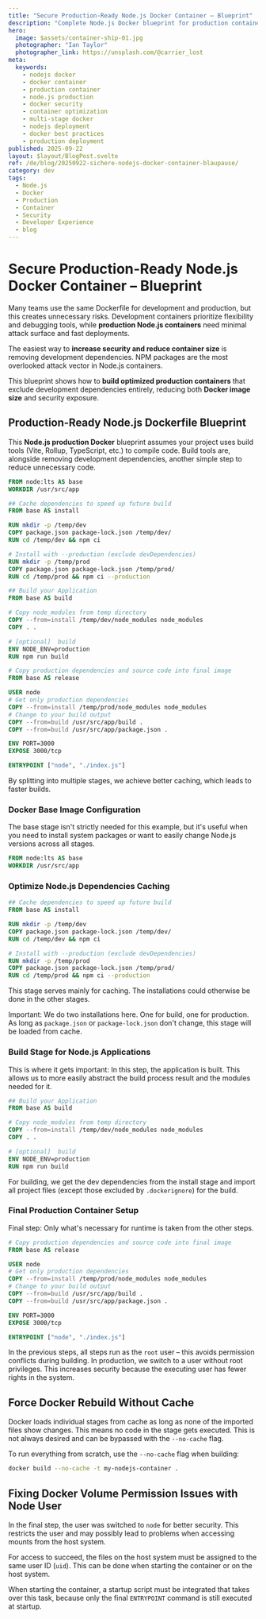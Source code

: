 ```yaml
---
title: "Secure Production-Ready Node.js Docker Container – Blueprint"
description: "Complete Node.js Docker blueprint for production containers. Remove dev dependencies, reduce image size, and increase security with multi-stage builds. Ready-to-use Dockerfile included."
hero:
  image: $assets/container-ship-01.jpg
  photographer: "Ian Taylor"
  photographer_link: https://unsplash.com/@carrier_lost
meta:
  keywords:
    - nodejs docker
    - docker container
    - production container
    - node.js production
    - docker security
    - container optimization
    - multi-stage docker
    - nodejs deployment
    - docker best practices
    - production deployment
published: 2025-09-22
layout: $layout/BlogPost.svelte
ref: /de/blog/20250922-sichere-nodejs-docker-container-blaupause/
category: dev
tags:
  - Node.js
  - Docker
  - Production
  - Container
  - Security
  - Developer Experience
  - blog
---
```


# Secure Production-Ready Node.js Docker Container – Blueprint

Many teams use the same Dockerfile for development and production, but this creates unnecessary risks. Development containers prioritize flexibility and debugging tools, while **production Node.js containers** need minimal attack surface and fast deployments.

The easiest way to **increase security and reduce container size** is removing development dependencies. NPM packages are the most overlooked attack vector in Node.js containers.

This blueprint shows how to **build optimized production containers** that exclude development dependencies entirely, reducing both **Docker image size** and security exposure.

## Production-Ready Node.js Dockerfile Blueprint

This **Node.js production Docker** blueprint assumes your project uses build tools (Vite, Rollup, TypeScript, etc.) to compile code. Build tools are, alongside removing development dependencies, another simple step to reduce unnecessary code.

```dockerfile title="Production-ready Node.js Dockerfile Blueprint"
FROM node:lts AS base
WORKDIR /usr/src/app

## Cache dependencies to speed up future build
FROM base AS install

RUN mkdir -p /temp/dev
COPY package.json package-lock.json /temp/dev/
RUN cd /temp/dev && npm ci

# Install with --production (exclude devDependencies)
RUN mkdir -p /temp/prod
COPY package.json package-lock.json /temp/prod/
RUN cd /temp/prod && npm ci --production

## Build your Application
FROM base AS build

# Copy node_modules from temp directory
COPY --from=install /temp/dev/node_modules node_modules
COPY . .

# [optional]  build
ENV NODE_ENV=production
RUN npm run build

# Copy production dependencies and source code into final image
FROM base AS release

USER node
# Get only production dependencies
COPY --from=install /temp/prod/node_modules node_modules
# Change to your build output
COPY --from=build /usr/src/app/build .
COPY --from=build /usr/src/app/package.json .

ENV PORT=3000
EXPOSE 3000/tcp

ENTRYPOINT ["node", "./index.js"]
```

By splitting into multiple stages, we achieve better caching, which leads to faster builds.

### Docker Base Image Configuration

The base stage isn't strictly needed for this example, but it's useful when you need to install system packages or want to easily change Node.js versions across all stages.

```dockerfile
FROM node:lts AS base
WORKDIR /usr/src/app
```

### Optimize Node.js Dependencies Caching

```dockerfile
## Cache dependencies to speed up future build
FROM base AS install

RUN mkdir -p /temp/dev
COPY package.json package-lock.json /temp/dev/
RUN cd /temp/dev && npm ci

# Install with --production (exclude devDependencies)
RUN mkdir -p /temp/prod
COPY package.json package-lock.json /temp/prod/
RUN cd /temp/prod && npm ci --production
```

This stage serves mainly for caching. The installations could otherwise be done in the other stages.

Important: We do two installations here. One for build, one for production. As long as `package.json` or `package-lock.json` don't change, this stage will be loaded from cache.

### Build Stage for Node.js Applications

This is where it gets important: In this step, the application is built. This allows us to more easily abstract the build process result and the modules needed for it.

```dockerfile
## Build your Application
FROM base AS build

# Copy node_modules from temp directory
COPY --from=install /temp/dev/node_modules node_modules
COPY . .

# [optional]  build
ENV NODE_ENV=production
RUN npm run build
```

For building, we get the dev dependencies from the install stage and import all project files (except those excluded by `.dockerignore`) for the build.

### Final Production Container Setup

Final step: Only what's necessary for runtime is taken from the other steps.

```dockerfile
# Copy production dependencies and source code into final image
FROM base AS release

USER node
# Get only production dependencies
COPY --from=install /temp/prod/node_modules node_modules
# Change to your build output
COPY --from=build /usr/src/app/build .
COPY --from=build /usr/src/app/package.json .

ENV PORT=3000
EXPOSE 3000/tcp

ENTRYPOINT ["node", "./index.js"]
```

In the previous steps, all steps run as the `root` user – this avoids permission conflicts during building. In production, we switch to a user without root privileges. This increases security because the executing user has fewer rights in the system.

## Force Docker Rebuild Without Cache

Docker loads individual stages from cache as long as none of the imported files show changes. This means no code in the stage gets executed. This is not always desired and can be bypassed with the `--no-cache` flag.

To run everything from scratch, use the `--no-cache` flag when building:

```sh
docker build --no-cache -t my-nodejs-container .
```

## Fixing Docker Volume Permission Issues with Node User

In the final step, the user was switched to `node` for better security. This restricts the user and may possibly lead to problems when accessing mounts from the host system.

For access to succeed, the files on the host system must be assigned to the same user ID (`uid`). This can be done when starting the container or on the host system.

When starting the container, a startup script must be integrated that takes over this task, because only the final `ENTRYPOINT` command is still executed at startup.
